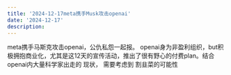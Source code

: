 ```yaml
---
title: '2024-12-17meta携手Musk攻击openai'
date: '2024-12-17'
description:
---
```


meta携手马斯克攻击openai，公仇私怨一起报。 openai身为非盈利组织，but积极拥抱商业化，尤其是这12天的宣传活动，推出了很有野心的付费plan。结合openai内大量科学家出走的 现状， 需要考虑到 割韭菜的可能性
